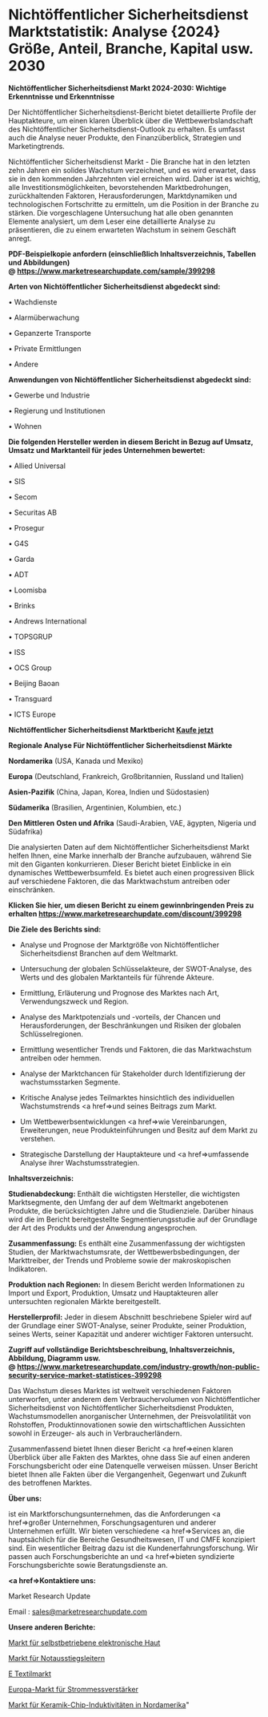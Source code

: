 # Nichtöffentlicher Sicherheitsdienst Marktstatistik: Analyse {2024} Größe, Anteil, Branche, Kapital usw. 2030

<strong>Nichtöffentlicher Sicherheitsdienst Markt 2024-2030: Wichtige Erkenntnisse und Erkenntnisse</strong>

Der Nichtöffentlicher Sicherheitsdienst-Bericht bietet detaillierte Profile der Hauptakteure, um einen klaren Überblick über die Wettbewerbslandschaft des Nichtöffentlicher Sicherheitsdienst-Outlook zu erhalten. Es umfasst auch die Analyse neuer Produkte, den Finanzüberblick, Strategien und Marketingtrends.

Nichtöffentlicher Sicherheitsdienst Markt - Die Branche hat in den letzten zehn Jahren ein solides Wachstum verzeichnet, und es wird erwartet, dass sie in den kommenden Jahrzehnten viel erreichen wird. Daher ist es wichtig, alle Investitionsmöglichkeiten, bevorstehenden Marktbedrohungen, zurückhaltenden Faktoren, Herausforderungen, Marktdynamiken und technologischen Fortschritte zu ermitteln, um die Position in der Branche zu stärken. Die vorgeschlagene Untersuchung hat alle oben genannten Elemente analysiert, um dem Leser eine detaillierte Analyse zu präsentieren, die zu einem erwarteten Wachstum in seinem Geschäft anregt.

<strong><b>PDF-Beispielkopie anfordern (einschließlich Inhaltsverzeichnis, Tabellen und Abbildungen) @ </b></strong><strong><a href=https://www.marketresearchupdate.com/sample/399298><strong>https://www.marketresearchupdate.com/sample/399298</u></a></strong></strong>

<strong>Arten von Nichtöffentlicher Sicherheitsdienst abgedeckt sind:</strong>

• Wachdienste

• Alarmüberwachung

• Gepanzerte Transporte

• Private Ermittlungen

• Andere

<strong>Anwendungen von Nichtöffentlicher Sicherheitsdienst abgedeckt sind:</strong>

• Gewerbe und Industrie

• Regierung und Institutionen

• Wohnen

<strong>Die folgenden Hersteller werden in diesem Bericht in Bezug auf Umsatz, Umsatz und Marktanteil für jedes Unternehmen bewertet:</strong>

• Allied Universal

• SIS

• Secom

• Securitas AB

• Prosegur

• G4S

• Garda

• ADT

• Loomisba

• Brinks

• Andrews International

• TOPSGRUP

• ISS

• OCS Group

• Beijing Baoan

• Transguard

• ICTS Europe

<strong>Nichtöffentlicher Sicherheitsdienst Marktbericht <a href=https://www.marketresearchupdate.com/buynow/399298>Kaufe jetzt</a></strong>

<strong>Regionale Analyse Für Nichtöffentlicher Sicherheitsdienst Märkte</strong>

<strong>Nordamerika</strong> (USA, Kanada und Mexiko)

<strong>Europa</strong> (Deutschland, Frankreich, Großbritannien, Russland und Italien)

<strong>Asien-Pazifik</strong> (China, Japan, Korea, Indien und Südostasien)

<strong>Südamerika</strong> (Brasilien, Argentinien, Kolumbien, etc.)

<strong>Den Mittleren</strong> <strong>Osten und Afrika</strong> (Saudi-Arabien, VAE, ägypten, Nigeria und Südafrika)

Die analysierten Daten auf dem Nichtöffentlicher Sicherheitsdienst Markt helfen Ihnen, eine Marke innerhalb der Branche aufzubauen, während Sie mit den Giganten konkurrieren. Dieser Bericht bietet Einblicke in ein dynamisches Wettbewerbsumfeld. Es bietet auch einen progressiven Blick auf verschiedene Faktoren, die das Marktwachstum antreiben oder einschränken.

<strong>Klicken Sie hier, um diesen Bericht zu einem gewinnbringenden Preis zu erhalten
</strong><strong><a href=https://www.marketresearchupdate.com/discount/399298>https://www.marketresearchupdate.com/discount/399298</b></u></strong></a>

<strong>Die Ziele des Berichts sind:</strong>

- Analyse und Prognose der Marktgröße von Nichtöffentlicher Sicherheitsdienst Branchen auf dem Weltmarkt.

- Untersuchung der globalen Schlüsselakteure, der SWOT-Analyse, des Werts und des globalen Marktanteils für führende Akteure.

- Ermittlung, Erläuterung und Prognose des Marktes nach Art, Verwendungszweck und Region.

- Analyse des Marktpotenzials und -vorteils, der Chancen und Herausforderungen, der Beschränkungen und Risiken der globalen Schlüsselregionen.

- Ermittlung wesentlicher Trends und Faktoren, die das Marktwachstum antreiben oder hemmen.

- Analyse der Marktchancen für Stakeholder durch Identifizierung der wachstumsstarken Segmente.

- Kritische Analyse jedes Teilmarktes hinsichtlich des individuellen Wachstumstrends <a href=>und</a> seines Beitrags zum Markt.

- Um Wettbewerbsentwicklungen <a href=>wie</a> Vereinbarungen, Erweiterungen, neue Produkteinführungen und Besitz auf dem Markt zu verstehen.

- Strategische Darstellung der Hauptakteure und <a href=>umfas</a>sende Analyse ihrer Wachstumsstrategien.

<strong>Inhaltsverzeichnis:</strong>

<strong>Studienabdeckung:</strong> Enthält die wichtigsten Hersteller, die wichtigsten Marktsegmente, den Umfang der auf dem Weltmarkt angebotenen Produkte, die berücksichtigten Jahre und die Studienziele. Darüber hinaus wird die im Bericht bereitgestellte Segmentierungsstudie auf der Grundlage der Art des Produkts und der Anwendung angesprochen.

<strong>Zusammenfassung:</strong> Es enthält eine Zusammenfassung der wichtigsten Studien, der Marktwachstumsrate, der Wettbewerbsbedingungen, der Markttreiber, der Trends und Probleme sowie der makroskopischen Indikatoren.

<strong>Produktion nach Regionen:</strong> In diesem Bericht werden Informationen zu Import und Export, Produktion, Umsatz und Hauptakteuren aller untersuchten regionalen Märkte bereitgestellt.

<strong>Herstellerprofil:</strong> Jeder in diesem Abschnitt beschriebene Spieler wird auf der Grundlage einer SWOT-Analyse, seiner Produkte, seiner Produktion, seines Werts, seiner Kapazität und anderer wichtiger Faktoren untersucht.

<strong><b>Zugriff auf vollständige Berichtsbeschreibung, Inhaltsverzeichnis, Abbildung, Diagramm usw. @ </b></strong><strong><a href=https://www.marketresearchupdate.com/industry-growth/non-public-security-service-market-statistices-399298>https://www.marketresearchupdate.com/industry-growth/non-public-security-service-market-statistices-399298</a></strong>

Das Wachstum dieses Marktes ist weltweit verschiedenen Faktoren unterworfen, unter anderem dem Verbrauchervolumen von Nichtöffentlicher Sicherheitsdienst von Nichtöffentlicher Sicherheitsdienst Produkten, Wachstumsmodellen anorganischer Unternehmen, der Preisvolatilität von Rohstoffen, Produktinnovationen sowie den wirtschaftlichen Aussichten sowohl in Erzeuger- als auch in Verbraucherländern.

Zusammenfassend bietet Ihnen dieser Bericht <a href=>einen</a> klaren Überblick über alle Fakten des Marktes, ohne dass Sie auf einen anderen Forschungsbericht oder eine Datenquelle verweisen müssen. Unser Bericht bietet Ihnen alle Fakten über die Vergangenheit, Gegenwart und Zukunft des betroffenen Marktes.

<strong>Über uns:</strong>

 ist ein Marktforschungsunternehmen, das die Anforderungen <a href=>großer</a> Unternehmen, Forschungsagenturen und anderer Unternehmen erfüllt. Wir bieten verschiedene <a href=>Services</a> an, die hauptsächlich für die Bereiche Gesundheitswesen, IT und CMFE konzipiert sind. Ein wesentlicher Beitrag dazu ist die Kundenerfahrungsforschung. Wir passen auch Forschungsberichte an und <a href=>bieten</a> syndizierte Forschungsberichte sowie Beratungsdienste an.

<strong><a href=>Kontaktiere uns:</a></strong>

Market Research Update

Email : sales@marketresearchupdate.com

<strong>Unsere anderen Berichte:</strong>

<a href=https://www.linkedin.com/pulse/self-powered-electronic-skin-market-size-region>Markt für selbstbetriebene elektronische Haut</a>

<a href=https://www.linkedin.com/pulse/emergency-escape-ladder-market-size-emerging>Markt für Notausstiegsleitern</a>

<a href=https://www.linkedin.com/pulse/e-textile-market-outlooks-2023-size-shares-growth>E Textilmarkt</a>

<a href=https://www.linkedin.com/pulse/europe-current-sense-amplifiers-market-trends>Europa-Markt für Strommessverstärker</a>

<a href=https://www.linkedin.com/pulse/north-america-ceramic-chip-inductors-market-2023-demand>Markt für Keramik-Chip-Induktivitäten in Nordamerika</a>"
